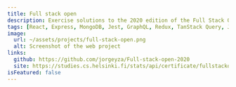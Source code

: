 ```yaml
---
title: Full stack open
description: Exercise solutions to the 2020 edition of the Full Stack Open course from the University of Helsinki.
tags: [React, Express, MongoDB, Jest, GraphQL, Redux, TanStack Query, JavaScript, TypeScript]
image:
  url: ~/assets/projects/full-stack-open.png
  alt: Screenshot of the web project
links:
  github: https://github.com/jorgeyza/Full-stack-open-2020
  site: https://studies.cs.helsinki.fi/stats/api/certificate/fullstackopen/en/a77012a0e9a2d009070cf4ce1c5ac99f
isFeatured: false
---
```

